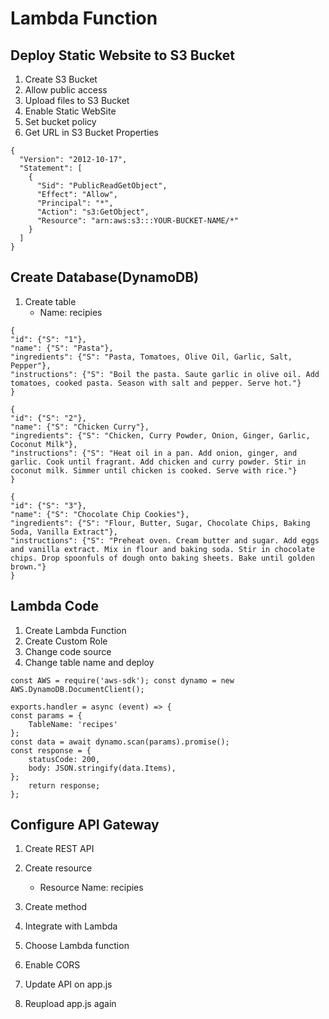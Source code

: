 # Lambda Function

## Deploy Static Website to S3 Bucket
1. Create S3 Bucket
1. Allow public access
1. Upload files to S3 Bucket
1. Enable Static WebSite
1. Set bucket policy
1. Get URL in S3 Bucket Properties

```
{
  "Version": "2012-10-17",
  "Statement": [
    {
      "Sid": "PublicReadGetObject",
      "Effect": "Allow",
      "Principal": "*",
      "Action": "s3:GetObject",
      "Resource": "arn:aws:s3:::YOUR-BUCKET-NAME/*"
    }
  ]
}
```

## Create Database(DynamoDB)
1. Create table
    - Name: recipies
```
{
"id": {"S": "1"},
"name": {"S": "Pasta"},
"ingredients": {"S": "Pasta, Tomatoes, Olive Oil, Garlic, Salt, Pepper"},
"instructions": {"S": "Boil the pasta. Saute garlic in olive oil. Add tomatoes, cooked pasta. Season with salt and pepper. Serve hot."}
}
```
```
{
"id": {"S": "2"},
"name": {"S": "Chicken Curry"},
"ingredients": {"S": "Chicken, Curry Powder, Onion, Ginger, Garlic, Coconut Milk"},
"instructions": {"S": "Heat oil in a pan. Add onion, ginger, and garlic. Cook until fragrant. Add chicken and curry powder. Stir in coconut milk. Simmer until chicken is cooked. Serve with rice."}
}
```
```
{
"id": {"S": "3"},
"name": {"S": "Chocolate Chip Cookies"},
"ingredients": {"S": "Flour, Butter, Sugar, Chocolate Chips, Baking Soda, Vanilla Extract"},
"instructions": {"S": "Preheat oven. Cream butter and sugar. Add eggs and vanilla extract. Mix in flour and baking soda. Stir in chocolate chips. Drop spoonfuls of dough onto baking sheets. Bake until golden brown."}
}
```

## Lambda Code
1. Create Lambda Function
1. Create Custom Role
1. Change code source 
1. Change table name and deploy
```
const AWS = require('aws-sdk'); const dynamo = new AWS.DynamoDB.DocumentClient();

exports.handler = async (event) => {
const params = { 
	TableName: 'recipes' 
}; 
const data = await dynamo.scan(params).promise(); 
const response = { 
	statusCode: 200, 
	body: JSON.stringify(data.Items), 
}; 
	return response; 
};
```

## Configure API Gateway
1. Create REST API
1. Create resource 
    - Resource Name: recipies

1. Create method
1. Integrate with Lambda
1. Choose Lambda function
1. Enable CORS
1. Update API on app.js
1. Reupload app.js again
